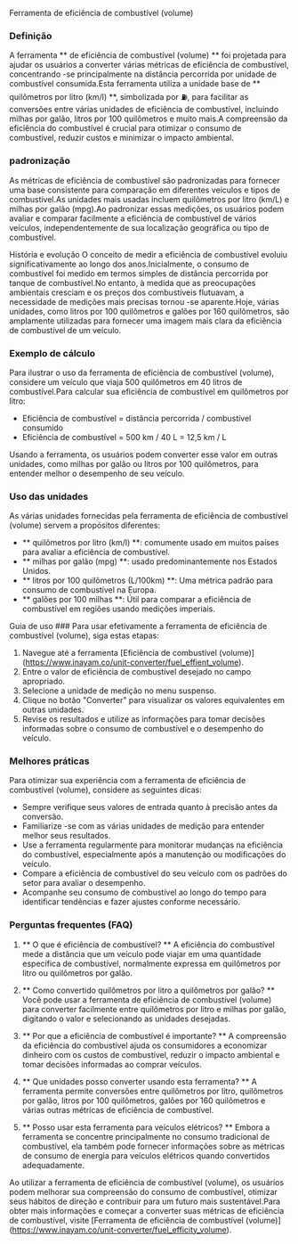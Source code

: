 Ferramenta de eficiência de combustível (volume)

### Definição
A ferramenta ** de eficiência de combustível (volume) ** foi projetada para ajudar os usuários a converter várias métricas de eficiência de combustível, concentrando -se principalmente na distância percorrida por unidade de combustível consumida.Esta ferramenta utiliza a unidade base de ** quilômetros por litro (km/l) **, simbolizada por ⛽, para facilitar as conversões entre várias unidades de eficiência de combustível, incluindo milhas por galão, litros por 100 quilômetros e muito mais.A compreensão da eficiência do combustível é crucial para otimizar o consumo de combustível, reduzir custos e minimizar o impacto ambiental.

### padronização
As métricas de eficiência de combustível são padronizadas para fornecer uma base consistente para comparação em diferentes veículos e tipos de combustível.As unidades mais usadas incluem quilômetros por litro (km/L) e milhas por galão (mpg).Ao padronizar essas medições, os usuários podem avaliar e comparar facilmente a eficiência de combustível de vários veículos, independentemente de sua localização geográfica ou tipo de combustível.

História e evolução
O conceito de medir a eficiência de combustível evoluiu significativamente ao longo dos anos.Inicialmente, o consumo de combustível foi medido em termos simples de distância percorrida por tanque de combustível.No entanto, à medida que as preocupações ambientais cresciam e os preços dos combustíveis flutuavam, a necessidade de medições mais precisas tornou -se aparente.Hoje, várias unidades, como litros por 100 quilômetros e galões por 160 quilômetros, são amplamente utilizadas para fornecer uma imagem mais clara da eficiência de combustível de um veículo.

### Exemplo de cálculo
Para ilustrar o uso da ferramenta de eficiência de combustível (volume), considere um veículo que viaja 500 quilômetros em 40 litros de combustível.Para calcular sua eficiência de combustível em quilômetros por litro:
- Eficiência de combustível = distância percorrida / combustível consumido
- Eficiência de combustível = 500 km / 40 L = 12,5 km / L

Usando a ferramenta, os usuários podem converter esse valor em outras unidades, como milhas por galão ou litros por 100 quilômetros, para entender melhor o desempenho de seu veículo.

### Uso das unidades
As várias unidades fornecidas pela ferramenta de eficiência de combustível (volume) servem a propósitos diferentes:
- ** quilômetros por litro (km/l) **: comumente usado em muitos países para avaliar a eficiência de combustível.
- ** milhas por galão (mpg) **: usado predominantemente nos Estados Unidos.
- ** litros por 100 quilômetros (L/100km) **: Uma métrica padrão para consumo de combustível na Europa.
- ** galões por 100 milhas **: Útil para comparar a eficiência de combustível em regiões usando medições imperiais.

Guia de uso ###
Para usar efetivamente a ferramenta de eficiência de combustível (volume), siga estas etapas:
1. Navegue até a ferramenta [Eficiência de combustível (volume)] (https://www.inayam.co/unit-converter/fuel_effient_volume).
2. Entre o valor de eficiência de combustível desejado no campo apropriado.
3. Selecione a unidade de medição no menu suspenso.
4. Clique no botão "Converter" para visualizar os valores equivalentes em outras unidades.
5. Revise os resultados e utilize as informações para tomar decisões informadas sobre o consumo de combustível e o desempenho do veículo.

### Melhores práticas
Para otimizar sua experiência com a ferramenta de eficiência de combustível (volume), considere as seguintes dicas:
- Sempre verifique seus valores de entrada quanto à precisão antes da conversão.
- Familiarize -se com as várias unidades de medição para entender melhor seus resultados.
- Use a ferramenta regularmente para monitorar mudanças na eficiência do combustível, especialmente após a manutenção ou modificações do veículo.
- Compare a eficiência de combustível do seu veículo com os padrões do setor para avaliar o desempenho.
- Acompanhe seu consumo de combustível ao longo do tempo para identificar tendências e fazer ajustes conforme necessário.

### Perguntas frequentes (FAQ)

1. ** O que é eficiência de combustível? **
A eficiência do combustível mede a distância que um veículo pode viajar em uma quantidade específica de combustível, normalmente expressa em quilômetros por litro ou quilômetros por galão.

2. ** Como convertido quilômetros por litro a quilômetros por galão? **
Você pode usar a ferramenta de eficiência de combustível (volume) para converter facilmente entre quilômetros por litro e milhas por galão, digitando o valor e selecionando as unidades desejadas.

3. ** Por que a eficiência de combustível é importante? **
A compreensão da eficiência do combustível ajuda os consumidores a economizar dinheiro com os custos de combustível, reduzir o impacto ambiental e tomar decisões informadas ao comprar veículos.

4. ** Que unidades posso converter usando esta ferramenta? **
A ferramenta permite conversões entre quilômetros por litro, quilômetros por galão, litros por 100 quilômetros, galões por 160 quilômetros e várias outras métricas de eficiência de combustível.

5. ** Posso usar esta ferramenta para veículos elétricos? **
Embora a ferramenta se concentre principalmente no consumo tradicional de combustível, ela também pode fornecer informações sobre as métricas de consumo de energia para veículos elétricos quando convertidos adequadamente.

Ao utilizar a ferramenta de eficiência de combustível (volume), os usuários podem melhorar sua compreensão do consumo de combustível, otimizar seus hábitos de direção e contribuir para um futuro mais sustentável.Para obter mais informações e começar a converter suas métricas de eficiência de combustível, visite [Ferramenta de eficiência de combustível (volume)] (https://www.inayam.co/unit-converter/fuel_efficity_volume).